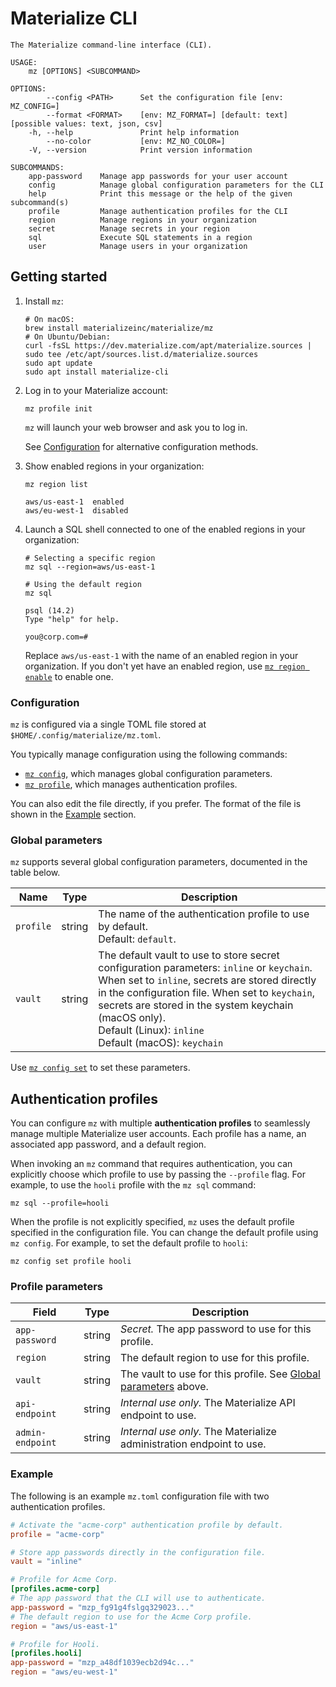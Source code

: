 # Materialize CLI

```
The Materialize command-line interface (CLI).

USAGE:
    mz [OPTIONS] <SUBCOMMAND>

OPTIONS:
        --config <PATH>      Set the configuration file [env: MZ_CONFIG=]
        --format <FORMAT>    [env: MZ_FORMAT=] [default: text] [possible values: text, json, csv]
    -h, --help               Print help information
        --no-color           [env: MZ_NO_COLOR=]
    -V, --version            Print version information

SUBCOMMANDS:
    app-password    Manage app passwords for your user account
    config          Manage global configuration parameters for the CLI
    help            Print this message or the help of the given subcommand(s)
    profile         Manage authentication profiles for the CLI
    region          Manage regions in your organization
    secret          Manage secrets in your region
    sql             Execute SQL statements in a region
    user            Manage users in your organization
```

## Getting started

1. Install `mz`:

   ```shell
   # On macOS:
   brew install materializeinc/materialize/mz
   # On Ubuntu/Debian:
   curl -fsSL https://dev.materialize.com/apt/materialize.sources | sudo tee /etc/apt/sources.list.d/materialize.sources
   sudo apt update
   sudo apt install materialize-cli
   ```

2. Log in to your Materialize account:

   ```shell
   mz profile init
   ```

   `mz` will launch your web browser and ask you to log in.

   See [Configuration](#configuration) for alternative configuration methods.

3. Show enabled regions in your organization:

   ```shell
   mz region list
   ```
   ```
   aws/us-east-1  enabled
   aws/eu-west-1  disabled
   ```

4. Launch a SQL shell connected to one of the enabled regions in your
   organization:

   ```shell
   # Selecting a specific region
   mz sql --region=aws/us-east-1

   # Using the default region
   mz sql
   ```
   ```
   psql (14.2)
   Type "help" for help.

   you@corp.com=#
   ```

   Replace `aws/us-east-1` with the name of an enabled region in your
   organization. If you don't yet have an enabled region, use
   [`mz region enable`](reference/region) to enable one.

### Configuration

`mz` is configured via a single TOML file stored at
`$HOME/.config/materialize/mz.toml`.

You typically manage configuration using the following commands:

  * [`mz config`](../reference/config), which manages global configuration
    parameters.
  * [`mz profile`](../reference/profile), which manages authentication profiles.

You can also edit the file directly, if you prefer. The format of the file is
shown in the [Example](#example) section.

### Global parameters

`mz` supports several global configuration parameters, documented in the table
below.

Name      | Type   | Description
----------|--------|------------
`profile` | string | The name of the authentication profile to use by default.<br>Default: `default`.
`vault`   | string | The default vault to use to store secret configuration parameters: `inline` or `keychain`. When set to `inline`, secrets are stored directly in the configuration file. When set to `keychain`, secrets are stored in the system keychain (macOS only).<br>Default (Linux): `inline`<br>Default (macOS): `keychain`


Use [`mz config set`](../reference/config#set) to set these parameters.

## Authentication profiles

You can configure `mz` with multiple **authentication profiles** to seamlessly
manage multiple Materialize user accounts. Each profile has a name, an
associated app password, and a default region.

When invoking an `mz` command that requires authentication, you can explicitly
choose which profile to use by passing the `--profile` flag. For example, to use
the `hooli` profile with the `mz sql` command:

```
mz sql --profile=hooli
```

When the profile is not explicitly specified, `mz` uses the default profile
specified in the configuration file. You can change the default profile using
`mz config`. For example, to set the default profile to `hooli`:

```
mz config set profile hooli
```

### Profile parameters

Field             | Type   | Description
------------------|--------|----------------------------
`app-password`    | string | *Secret.* The app password to use for this profile.
`region`          | string | The default region to use for this profile.
`vault`           | string | The vault to use for this profile. See [Global parameters](#global-parameters) above.
`api-endpoint`    | string | *Internal use only.* The Materialize API endpoint to use.
`admin-endpoint`  | string | *Internal use only.* The Materialize administration endpoint to use.


### Example

The following is an example `mz.toml` configuration file with two authentication
profiles.

```toml
# Activate the "acme-corp" authentication profile by default.
profile = "acme-corp"

# Store app passwords directly in the configuration file.
vault = "inline"

# Profile for Acme Corp.
[profiles.acme-corp]
# The app password that the CLI will use to authenticate.
app-password = "mzp_fg91g4fslgq329023..."
# The default region to use for the Acme Corp profile.
region = "aws/us-east-1"

# Profile for Hooli.
[profiles.hooli]
app-password = "mzp_a48df1039ecb2d94c..."
region = "aws/eu-west-1"
```
